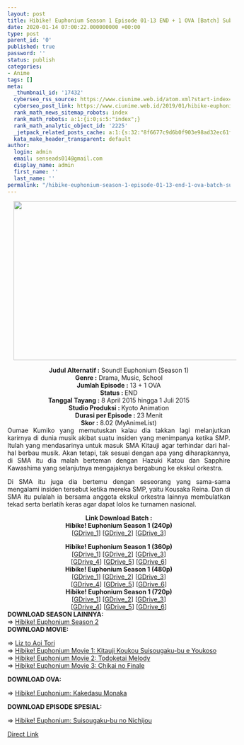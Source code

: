 ```yaml
---
layout: post
title: Hibike! Euphonium Season 1 Episode 01-13 END + 1 OVA [Batch] Subtitle Indonesia
date: 2020-01-14 07:00:22.000000000 +00:00
type: post
parent_id: '0'
published: true
password: ''
status: publish
categories:
- Anime
tags: []
meta:
  _thumbnail_id: '17432'
  cyberseo_rss_source: https://www.ciunime.web.id/atom.xml?start-index=2851&max-results=150
  cyberseo_post_link: https://www.ciunime.web.id/2019/01/hibike-euphonium-season-1-episode-01-13.html
  rank_math_news_sitemap_robots: index
  rank_math_robots: a:1:{i:0;s:5:"index";}
  rank_math_analytic_object_id: '2225'
  _jetpack_related_posts_cache: a:1:{s:32:"8f6677c9d6b0f903e98ad32ec61f8deb";a:2:{s:7:"expires";i:1654634728;s:7:"payload";a:0:{}}}
  kata_make_header_transparent: default
author:
  login: admin
  email: senseads014@gmail.com
  display_name: admin
  first_name: ''
  last_name: ''
permalink: "/hibike-euphonium-season-1-episode-01-13-end-1-ova-batch-subtitle-indonesia/"
---
```

<div class="separator" style="clear: both; text-align: center;"><a href="https://3.bp.blogspot.com/-jC7GSGU9pys/XDN9ok9XOWI/AAAAAAAAGj4/RSpV9K265TkEewb4DBCliOMVoDD6eDFkgCLcBGAs/s1600/Hibike%2521%2BEuphonium%2BSeason%2B1.jpg" imageanchor="1" style="margin-left: 1em; margin-right: 1em;"><img border="0" data-original-height="720" data-original-width="1280" height="360" src="{{ site.baseurl }}/assets/2020/01/Hibike%2521%2BEuphonium%2BSeason%2B1.jpg" width="640" /></a></div>
<p>
<div style="text-align: center;"><b>Judul Alternatif :</b> Sound! Euphonium (Season 1)</div>
<div style="text-align: center;"><b><b>Genre :</b></b> Drama, Music, School</div>
<div style="text-align: center;"><b>Jumlah Episode :</b> 13 + 1 OVA<br /><b>Status :&nbsp;</b>END<br /><b>Tanggal Tayang :</b> 8 April 2015 hingga 1 Juli 2015<br /><b>Studio Produksi : </b>Kyoto Animation<br /><b>Durasi per Episode :&nbsp;</b>23 Menit</div>
<div style="text-align: center;"><b>Skor :</b> 8.02 (MyAnimeList)</div>
<div style="text-align: justify;"></div>
<div style="text-align: justify;">Oumae Kumiko yang memutuskan kalau dia takkan lagi melanjutkan karirnya di dunia musik akibat suatu insiden yang menimpanya ketika SMP. Itulah yang mendasarinya untuk masuk SMA Kitauji agar terhindar dari hal-hal berbau musik. Akan tetapi, tak sesuai dengan apa yang diharapkannya, di SMA itu dia malah berteman dengan Hazuki Katou dan Sapphire Kawashima yang selanjutnya mengajaknya bergabung ke ekskul orkestra.</p>
<p>Di SMA itu juga dia bertemu dengan seseorang yang sama-sama mengalami insiden tersebut ketika mereka SMP, yaitu Kousaka Reina. Dan di SMA itu pulalah ia bersama anggota ekskul orkestra lainnya membulatkan tekad serta berlatih keras agar dapat lolos ke turnamen nasional.</p></div>
<div style="text-align: justify;"></div>
<div style="text-align: justify;"></div>
<div style="text-align: center;"><b>Link Download Batch :</b></div>
<div style="text-align: center;">
<div style="text-align: center;"><b>Hibike! Euphonium Season 1 (240p)</b></div>
<div style="text-align: center;">[<a href="https://drive.google.com/uc?id=1XKERkvV9uyAZdx5cDNzNxWSTyCuRLf20" target="_blank" rel="noopener">GDrive_1</a>] [<a href="https://drive.google.com/uc?id=1dsGQUDI3S63jgPirV6fHRyv-j2jyhDiF" target="_blank" rel="noopener">GDrive_2</a>] [<a href="https://drive.google.com/uc?id=1cOkbl4RzVjBewwC_Tv3nmOZmP0SdRZIm" target="_blank" rel="noopener">GDrive_3</a>]</div>
<p></div>
<div style="text-align: center;"><b>Hibike! Euphonium Season 1 (360p)</b></div>
<div style="text-align: center;">[<a href="https://drive.google.com/uc?id=1MFl_W3PfyCCf2_pCrpH8NThTa4VqwEwr" target="_blank" rel="noopener">GDrive_1</a>] [<a href="https://drive.google.com/uc?id=1I_rQw8E2HsCYpC19DRJ5zyKAJtEbT7Ah" target="_blank" rel="noopener">GDrive_2</a>] [<a href="http://drive.google.com/uc?id=1LgF61EGVUBnUa1bKTIaiIPscSA2MC5DQ" target="_blank" rel="noopener">GDrive_3</a>]<br />[<a href="https://drive.google.com/uc?id=12Pv5Tv2o9OZph-9kehm40fWStvFcmnbR" target="_blank" rel="noopener">GDrive_4</a>] [<a href="https://drive.google.com/uc?id=1fOmsLXwTAEzfHyN11AoHrH1OAb3RBJhc" target="_blank" rel="noopener">GDrive_5</a>] [<a href="https://drive.google.com/uc?id=1SqBkDSr2zAgj-Pe3mJgwHqK_bbc3tNGL" target="_blank" rel="noopener">GDrive_6</a>]</div>
<div style="text-align: center;"></div>
<div style="text-align: center;"><b>Hibike! Euphonium Season 1 (480p)</b><br />[<a href="https://drive.google.com/uc?id=1aKII3L3LmEBf5JkczTS4ucbua7LRRe9c" target="_blank" rel="noopener">GDrive_1</a>] [<a href="https://drive.google.com/uc?id=1iFqIiXvehKRuicQW-bDOyLhWW1YQ8rsA" target="_blank" rel="noopener">GDrive_2</a>] [<a href="https://drive.google.com/uc?id=1eokfcTqsom5ifinb24p6HAdxpc0eFvv9" target="_blank" rel="noopener">GDrive_3</a>]<br />[<a href="https://drive.google.com/uc?id=1zHPA8TCvxRi5o6yvXierk1qJ4GfmGwm_" target="_blank" rel="noopener">GDrive_4</a>] [<a href="https://drive.google.com/uc?id=1EmBGfQ3ALJdGlgsxGpLq4Zq0cL_a0vZ-" target="_blank" rel="noopener">GDrive_5</a>] [<a href="https://drive.google.com/uc?id=1fagVogMmFepm1OP8polyc9ycsrgAJFgx" target="_blank" rel="noopener">GDrive_6</a>]</div>
<div style="text-align: center;"><b>Hibike! Euphonium Season 1 (720p)</b><br />[<a href="https://drive.google.com/uc?id=105jPDUVy1W_sIAredFyNRfBybL-hnU6J" target="_blank" rel="noopener">GDrive_1</a>] [<a href="https://drive.google.com/uc?id=1t6zRdeTBWH-EScJLa8ipqjWv9THiCek3" target="_blank" rel="noopener">GDrive_2</a>] [<a href="https://drive.google.com/uc?id=1KonC_8jTbqQ22m7GhWBcSAzK_OW-0NRA" target="_blank" rel="noopener">GDrive_3</a>]<br />[<a href="https://drive.google.com/uc?id=1AnaCU9o1k1qxKnP1s1yG1jS5ppQhCooc" target="_blank" rel="noopener">GDrive_4</a>] [<a href="https://drive.google.com/uc?id=1RCdREudXQQMKcrFhEq24WnXocyddB0yG" target="_blank" rel="noopener">GDrive_5</a>] [<a href="https://drive.google.com/uc?id=1kWQiaTW25tRi4j-kgGw8vnBODOzQ5lzt" target="_blank" rel="noopener">GDrive_6</a>]
<div style="text-align: justify;"></div>
<div style="text-align: justify;"></div>
<div style="text-align: justify;"><b>DOWNLOAD SEASON LAINNYA:</b></div>
<div style="text-align: justify;"></div>
<div style="text-align: justify;">=&gt; <a href="https://www.ciunime.web.id/2019/01/hibike-euphonium-season-2-episode-01-13.html" target="_blank" rel="noopener">Hibike! Euphonium Season 2</a></div>
<div style="text-align: justify;"><b>DOWNLOAD MOVIE:</b></p>
<p>=&gt;&nbsp;<a href="https://www.ciunime.web.id/2019/01/liz-to-aoi-tori-movie-subtitle-indonesia.html" target="_blank" rel="noopener">Liz to Aoi Tori</a><br />=&gt;&nbsp;<a href="https://www.ciunime.web.id/2019/01/hibike-euphonium-movie-1-kitauji-koukou.html" target="_blank" rel="noopener">Hibike! Euphonium Movie 1: Kitauji Koukou Suisougaku-bu e Youkoso</a><br />=&gt;&nbsp;<a href="https://www.ciunime.web.id/2019/01/hibike-euphonium-movie-2-todoketai.html" target="_blank" rel="noopener">Hibike! Euphonium Movie 2: Todoketai Melody</a><br />=&gt;&nbsp;<a href="https://www.ciunime.web.id/2020/01/hibike-euphonium-movie-3-chikai-no.html" target="_blank" rel="noopener">Hibike! Euphonium Movie 3: Chikai no Finale</a></p>
<p><b>DOWNLOAD OVA:</b></p>
<p>=&gt;&nbsp;<a href="https://www.ciunime.web.id/2019/07/hibike-euphonium-kakedasu-monaka-ova.html" target="_blank" rel="noopener">Hibike! Euphonium: Kakedasu Monaka</a></p>
<p><b>DOWNLOAD EPISODE SPESIAL:</b></p>
<p>=&gt;&nbsp;<a href="https://www.ciunime.web.id/2019/07/hibike-euphonium-suisougaku-bu-no.html" target="_blank" rel="noopener">Hibike! Euphonium: Suisougaku-bu no Nichijou</a></p>
</div>
</div>
<link rel="stylesheet" href="https://cdnjs.cloudflare.com/ajax/libs/font-awesome/4.7.0/css/font-awesome.min.css" />
<div class="divbtn"> <a href="https://handymansurrender.com/fihup8buzv?key=94550f7ce39444073321dde3b8782f97" class="btn"><i class="fa fa-download"></i> Direct Link</a> </div>
